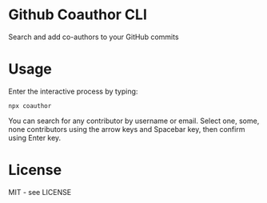 # Github Coauthor CLI

Search and add co-authors to your GitHub commits

# Usage

Enter the interactive process by typing:

`npx coauthor`

You can search for any contributor by username or email.
Select one, some, none contributors using the arrow keys and Spacebar key, then confirm using Enter key.

# License

MIT - see LICENSE

